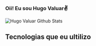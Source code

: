 ### Oii! Eu sou Hugo Valuar✌️

![Hugo Valuar Github Stats](https://github-readme-stats.vercel.app/api?username=HugoValuar03&show_icons=true&theme=radical)

## Tecnologias que eu ultilizo
<div style="display: inline_block"><br/>
  <img align="center" alt"Java" src"https://img.shields.io/badge/Java-ED8B00?style=for-the-badge&logo=openjdk&logoColor=white" />
  <img align="center" alt"Python" src"https://img.shields.io/badge/Python-14354C?style=for-the-badge&logo=python&logoColor=white" />
</div>
